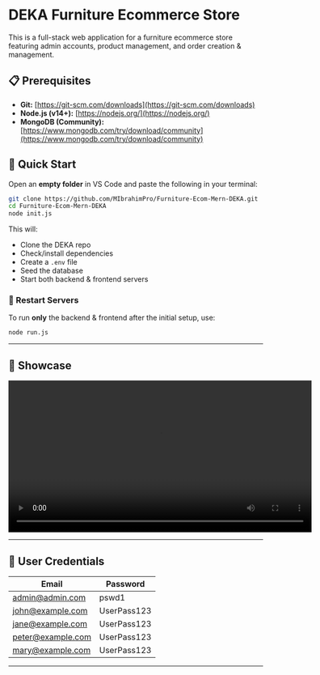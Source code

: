# DEKA Furniture Ecommerce Store

This is a full-stack web application for a furniture ecommerce store featuring admin accounts, product management, and order creation & management.

## 📋 Prerequisites

* **Git:** [https://git-scm.com/downloads](https://git-scm.com/downloads)
* **Node.js (v14+):** [https://nodejs.org/](https://nodejs.org/)
* **MongoDB (Community):** [https://www.mongodb.com/try/download/community](https://www.mongodb.com/try/download/community)

## 🚀 Quick Start

Open an **empty folder** in VS Code and paste the following in your terminal:

```bash
git clone https://github.com/MIbrahimPro/Furniture-Ecom-Mern-DEKA.git
cd Furniture-Ecom-Mern-DEKA
node init.js
```

This will:

* Clone the DEKA repo
* Check/install dependencies
* Create a `.env` file
* Seed the database
* Start both backend & frontend servers

### 🔄 Restart Servers

To run **only** the backend & frontend after the initial setup, use:

```bash
node run.js
```

---

## 🎥 Showcase

<video width="600" controls>
  <source src="video/showcase.webm" type="video/webm">
  Your browser does not support the video tag.
</video>

---

## 🔐 User Credentials

| Email                                         | Password    |
| --------------------------------------------- | ----------- |
| [admin@admin.com](mailto:admin@admin.com)     | pswd1       |
| [john@example.com](mailto:john@example.com)   | UserPass123 |
| [jane@example.com](mailto:jane@example.com)   | UserPass123 |
| [peter@example.com](mailto:peter@example.com) | UserPass123 |
| [mary@example.com](mailto:mary@example.com)   | UserPass123 |

---
